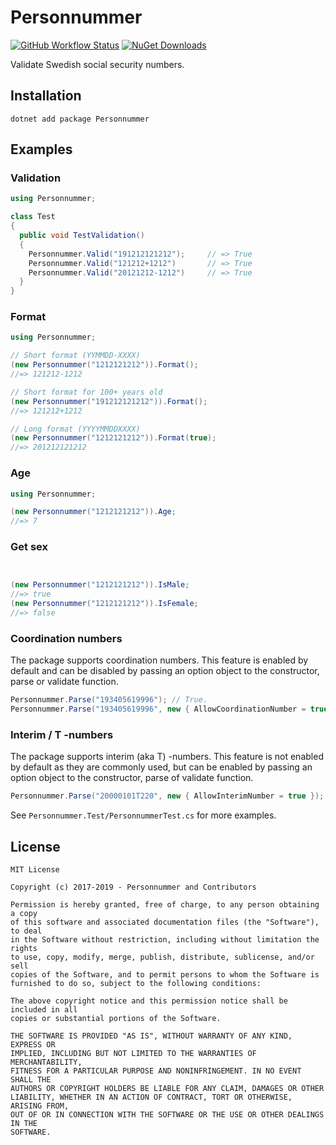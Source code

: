 # Personnummer

[![GitHub Workflow Status](https://img.shields.io/github/actions/workflow/status/personnummer/csharp/csharp.yml?branch=master)](https://github.com/personnummer/csharp/actions)
[![NuGet Downloads](https://shields.io/nuget/dt/personnummer)](https://www.nuget.org/packages/Personnummer)

Validate Swedish social security numbers.

## Installation

```
dotnet add package Personnummer
```

## Examples

### Validation

```csharp
using Personnummer;

class Test 
{
  public void TestValidation() 
  {
    Personnummer.Valid("191212121212");     // => True
    Personnummer.Valid("121212+1212")       // => True
    Personnummer.Valid("20121212-1212")     // => True
  }
}
```

### Format

```csharp
using Personnummer;

// Short format (YYMMDD-XXXX)
(new Personnummer("1212121212")).Format();
//=> 121212-1212

// Short format for 100+ years old
(new Personnummer("191212121212")).Format();
//=> 121212+1212

// Long format (YYYYMMDDXXXX)
(new Personnummer("1212121212")).Format(true);
//=> 201212121212
```

### Age

```csharp
using Personnummer;

(new Personnummer("1212121212")).Age;
//=> 7
```

### Get sex

```csharp


(new Personnummer("1212121212")).IsMale;
//=> true
(new Personnummer("1212121212")).IsFemale;
//=> false
```

### Coordination numbers

The package supports coordination numbers. This feature is enabled by default
and can be disabled by passing an option object to the constructor, parse 
or validate function.

```csharp
Personnummer.Parse("193405619996"); // True.
Personnummer.Parse("193405619996", new { AllowCoordinationNumber = true }); // False.
```

### Interim / T -numbers

The package supports interim (aka T) -numbers. This feature is not enabled by 
default as they are commonly used, but can be enabled by passing an option object
to the constructor, parse of validate function.

```csharp
Personnummer.Parse("20000101T220", new { AllowInterimNumber = true }); // True.
```

See `Personnummer.Test/PersonnummerTest.cs` for more examples.

## License

```
MIT License

Copyright (c) 2017-2019 - Personnummer and Contributors

Permission is hereby granted, free of charge, to any person obtaining a copy
of this software and associated documentation files (the "Software"), to deal
in the Software without restriction, including without limitation the rights
to use, copy, modify, merge, publish, distribute, sublicense, and/or sell
copies of the Software, and to permit persons to whom the Software is
furnished to do so, subject to the following conditions:

The above copyright notice and this permission notice shall be included in all
copies or substantial portions of the Software.

THE SOFTWARE IS PROVIDED "AS IS", WITHOUT WARRANTY OF ANY KIND, EXPRESS OR
IMPLIED, INCLUDING BUT NOT LIMITED TO THE WARRANTIES OF MERCHANTABILITY,
FITNESS FOR A PARTICULAR PURPOSE AND NONINFRINGEMENT. IN NO EVENT SHALL THE
AUTHORS OR COPYRIGHT HOLDERS BE LIABLE FOR ANY CLAIM, DAMAGES OR OTHER
LIABILITY, WHETHER IN AN ACTION OF CONTRACT, TORT OR OTHERWISE, ARISING FROM,
OUT OF OR IN CONNECTION WITH THE SOFTWARE OR THE USE OR OTHER DEALINGS IN THE
SOFTWARE.

```
